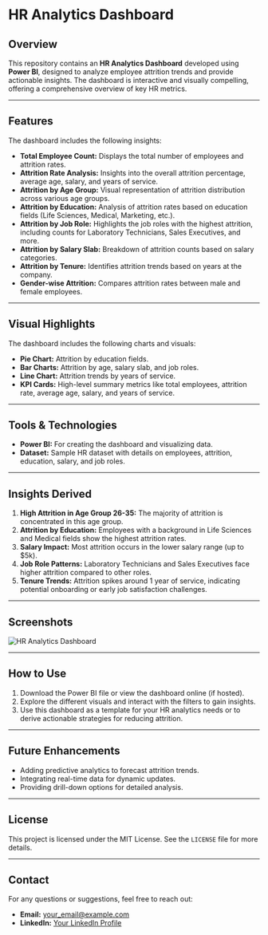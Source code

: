 # HR Analytics Dashboard

## Overview
This repository contains an **HR Analytics Dashboard** developed using **Power BI**, designed to analyze employee attrition trends and provide actionable insights. The dashboard is interactive and visually compelling, offering a comprehensive overview of key HR metrics.

---

## Features
The dashboard includes the following insights:
- **Total Employee Count:** Displays the total number of employees and attrition rates.
- **Attrition Rate Analysis:** Insights into the overall attrition percentage, average age, salary, and years of service.
- **Attrition by Age Group:** Visual representation of attrition distribution across various age groups.
- **Attrition by Education:** Analysis of attrition rates based on education fields (Life Sciences, Medical, Marketing, etc.).
- **Attrition by Job Role:** Highlights the job roles with the highest attrition, including counts for Laboratory Technicians, Sales Executives, and more.
- **Attrition by Salary Slab:** Breakdown of attrition counts based on salary categories.
- **Attrition by Tenure:** Identifies attrition trends based on years at the company.
- **Gender-wise Attrition:** Compares attrition rates between male and female employees.

---

## Visual Highlights
The dashboard includes the following charts and visuals:
- **Pie Chart:** Attrition by education fields.
- **Bar Charts:** Attrition by age, salary slab, and job roles.
- **Line Chart:** Attrition trends by years of service.
- **KPI Cards:** High-level summary metrics like total employees, attrition rate, average age, salary, and years of service.

---

## Tools & Technologies
- **Power BI:** For creating the dashboard and visualizing data.
- **Dataset:** Sample HR dataset with details on employees, attrition, education, salary, and job roles.

---

## Insights Derived
1. **High Attrition in Age Group 26-35:** The majority of attrition is concentrated in this age group.
2. **Attrition by Education:** Employees with a background in Life Sciences and Medical fields show the highest attrition rates.
3. **Salary Impact:** Most attrition occurs in the lower salary range (up to $5k).
4. **Job Role Patterns:** Laboratory Technicians and Sales Executives face higher attrition compared to other roles.
5. **Tenure Trends:** Attrition spikes around 1 year of service, indicating potential onboarding or early job satisfaction challenges.

---

## Screenshots
![HR Analytics Dashboard](./images/hr_analytics_dashboard.png)

---

## How to Use
1. Download the Power BI file or view the dashboard online (if hosted).
2. Explore the different visuals and interact with the filters to gain insights.
3. Use this dashboard as a template for your HR analytics needs or to derive actionable strategies for reducing attrition.

---

## Future Enhancements
- Adding predictive analytics to forecast attrition trends.
- Integrating real-time data for dynamic updates.
- Providing drill-down options for detailed analysis.

---

## License
This project is licensed under the MIT License. See the `LICENSE` file for more details.

---

## Contact
For any questions or suggestions, feel free to reach out:
- **Email:** [your_email@example.com](mailto:your_email@example.com)
- **LinkedIn:** [Your LinkedIn Profile](https://www.linkedin.com)
